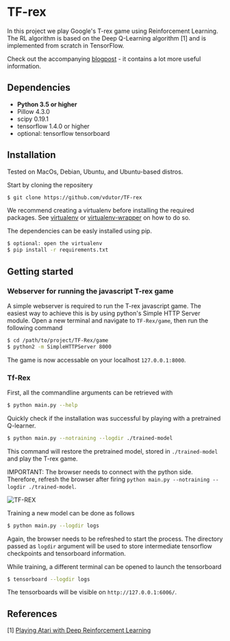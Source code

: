# TF-rex
In this project we play Google's T-rex game using Reinforcement Learning.
The RL algorithm is based on the Deep Q-Learning algorithm [1] and is implemented from scratch in TensorFlow.

Check out the accompanying [blogpost](https://vdutor.github.io/blog/2018/05/07/TF-rex.html) - it contains a lot more useful information.

## Dependencies
 - __Python 3.5 or higher__
 - Pillow 4.3.0
 - scipy 0.19.1
 - tensorflow 1.4.0 or higher
 - optional: tensorflow tensorboard


## Installation

Tested on MacOs, Debian, Ubuntu, and Ubuntu-based distros.

Start by cloning the repositery
```sh
$ git clone https://github.com/vdutor/TF-rex
```

We recommend creating a virtualenv before installing the required packages. See [virtualenv](https://virtualenv.pypa.io/en/stable/) or [virtualenv-wrapper](https://virtualenvwrapper.readthedocs.io/en/latest/) on how to do so.

The dependencies can be easly installed using pip.
```sh
$ optional: open the virtualenv
$ pip install -r requirements.txt
```

## Getting started

### Webserver for running the javascript T-rex game

A simple webserver is required to run the T-rex javascript game.
The easiest way to achieve this is by using python's Simple HTTP Server module.
Open a new terminal and navigate to `TF-Rex/game`, then run the following command
```sh
$ cd /path/to/project/TF-Rex/game
$ python2 -m SimpleHTTPServer 8000 
```
The game is now accessable on your localhost `127.0.0.1:8000`.

### Tf-Rex

First, all the commandline arguments can be retrieved with
```sh
$ python main.py --help
```
Quickly check if the installation was successful by playing with a pretrained Q-learner.
```sh
$ python main.py --notraining --logdir ./trained-model
```
This command will restore the pretrained model, stored in `./trained-model` and play the T-rex game.

IMPORTANT: The browser needs to connect with the python side. Therefore, refresh the browser after firing `python main.py --notraining --logdir ./trained-model`.

![TF-REX](https://i.makeagif.com/media/5-07-2018/L2GeyT.gif)

Training a new model can be done as follows
```sh
$ python main.py --logdir logs
```
Again, the browser needs to be refreshed to start the process. The directory passed as `logdir` argument will be used to store intermediate tensorflow checkpoints and tensorboard information.

While training, a different terminal can be opened to launch the tensorboard
```sh
$ tensorboard --logdir logs
```
The tensorboards will be visible on `http://127.0.0.1:6006/`.

## References
[1] [Playing Atari with Deep Reinforcement Learning](https://www.cs.toronto.edu/~vmnih/docs/dqn.pdf)
